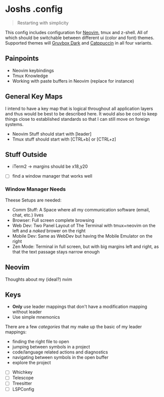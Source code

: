 # Joshs .config

> Restarting with simplicity

This config includes configuration for [Neovim](https://neovim.io), tmux and z-shell. All of which should be switchable between different ui (color and font) themes. Supported themes will [Gruvbox Dark]() and [Catppuccin]() in all four variants.


## Painpoints

* Neovim keybindings
* Tmux Knowledge
* Working with paste buffers in Neovim (replace for instance)


## General Key Maps

I intend to have a key map that is logical throughout all application layers and thus would be best to be described here.
It would also be cool to keep things close to established standards so that I can still move on foreign systems.

- Neovim Stuff should start with [leader]
- Tmux stuff should start with [CTRL+b] or [CTRL+z]


## Stuff Outside

- iTerm2
    -> margins should be x18,y20
- [ ] find a window manager that works well


### Window Manager Needs

Theese Setups are needed:

- Comm Stuff: A Space where all my communication software (email, chat, etc.) lives
- Browser: Full screen complete browsing
- Web Dev: Two Panel Layout of The Terminal with tmux+neovim on the left and a _naked_ brower on the right
- Mobile Dev: Same as WebDev but having the Mobile Emulator on the right
- Zen Mode: Terminal in full screen, but with big margins left and right, as that the text passage stays narrow enough



## Neovim

Thoughts about my (ideal?) nvim

## Keys

* **Only** use leader mappings that don't have a modification mapping without leader
* Use simple mnemonics

There are a few _categories_ that my make up the basic of my leader mappings:

- finding the right file to open
- jumping between symbols in a project
- code/language related actions and diagnostics
- navigating between symbols in the open buffer
- explore the project

- [ ] Whichkey
- [ ] Telescope
- [ ] Treesitter
- [ ] LSPConfig
